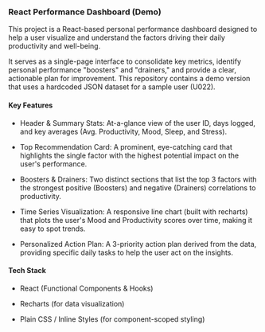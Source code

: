 ### React Performance Dashboard (Demo)

This project is a React-based personal performance dashboard designed to help a user visualize and understand the factors driving their daily productivity and well-being.

It serves as a single-page interface to consolidate key metrics, identify personal performance "boosters" and "drainers," and provide a clear, actionable plan for improvement. This repository contains a demo version that uses a hardcoded JSON dataset for a sample user (U022).

#### Key Features

- Header & Summary Stats: At-a-glance view of the user ID, days logged, and key averages (Avg. Productivity, Mood, Sleep, and Stress).

- Top Recommendation Card: A prominent, eye-catching card that highlights the single factor with the highest potential impact on the user's performance.

- Boosters & Drainers: Two distinct sections that list the top 3 factors with the strongest positive (Boosters) and negative (Drainers) correlations to productivity.

- Time Series Visualization: A responsive line chart (built with recharts) that plots the user's Mood and Productivity scores over time, making it easy to spot trends.

- Personalized Action Plan: A 3-priority action plan derived from the data, providing specific daily tasks to help the user act on the insights.

#### Tech Stack

- React (Functional Components & Hooks)

- Recharts (for data visualization)

- Plain CSS / Inline Styles (for component-scoped styling)
